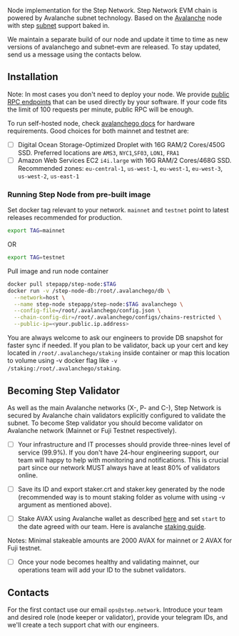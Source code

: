 
Node implementation for the Step Network. Step Network EVM chain is powered by Avalanche subnet technology.  Based on the [Avalanche](https://avax.network) node with step [subnet](https://docs.avax.network/subnets) support baked in.

We maintain a separate build of our node and update it time to time as new versions of avalanchego and subnet-evm are released. To stay updated, send us a message using the contacts below.

## Installation

Note: In most cases you don't need to deploy your node. We provide [public RPC endpoints](https://docs.step.network/step-network/networks) that can be used directly by your software. If your code fits the limit of 100 requests per minute, public RPC will be enough.

To run self-hosted node, check [avalanchego docs](https://github.com/ava-labs/avalanchego#installation) for hardware requirements. Good choices for both mainnet and testnet are:

- [ ] Digital Ocean Storage-Optimized Droplet with 16G RAM/2 Cores/450G SSD. Preferred locations are `AMS3`, `NYC1`,`SF03`, `LON1`, `FRA1`
- [ ] Amazon Web Services EC2 `i4i.large` with 16G RAM/2 Cores/468G SSD. Recommended zones: `eu-central-1`, `us-west-1`, `eu-west-1`, `eu-west-3`, `us-west-2`, `us-east-1`

### Running Step Node from pre-built image

Set docker tag relevant to your network. `mainnet` and `testnet` point to latest releases recommended for production.

```sh
export TAG=mainnet
```

OR

```sh
export TAG=testnet
```

Pull image and run node container

```sh
docker pull stepapp/step-node:$TAG
docker run -v /step-node-db:/root/.avalanchego/db \
  --network=host \
  --name step-node stepapp/step-node:$TAG avalanchego \
  --config-file=/root/.avalanchego/config.json \
  --chain-config-dir=/root/.avalanchego/configs/chains-restricted \
  --public-ip=<your.public.ip.address>
```

You are always welcome to ask our engineers to provide DB snapshot for faster sync if needed. If you plan to be validator, back up your cert and key located in `/root/.avalanchego/staking` inside container or map this location to volume using -v docker flag like `-v /staking:/root/.avalanchego/staking`.

## Becoming Step Validator

As well as the main Avalanche networks (X-, P- and C-), Step Network is secured by Avalanche chain validators explicitly configured to validate the subnet. To become Step validator you should become validator on Avalanche network (Mainnet or Fuji Testnet respectively).

- [ ] Your infrastructure and IT processes should provide three-nines level of service (99.9%). If you don't have 24-hour engineering support, our team will happy to help with monitoring and notifications. This is crucial part since our network MUST always have at least 80% of validators online.

- [ ] Save its ID and export staker.crt and staker.key generated by the node (recommended way is to mount staking folder as volume with using -v argument as mentioned above).

- [ ] Stake AVAX using Avalanche wallet as described [here](https://docs.avax.network/nodes/validate/add-a-validator#add-as-a-validator) and set `start` to the date agreed with our team. Here is avalanche [staking guide](https://docs.avax.network/nodes/validate/add-a-validator#fuji-workflow).

Notes: Minimal stakeable amounts are 2000 AVAX for mainnet or 2 AVAX for Fuji testnet. 

- [ ] Once your node becomes healthy and validating mainnet, our operations team will add your ID to the subnet validators.

## Contacts

For the first contact use our email `ops@step.network`. Introduce your team and desired role (node keeper or validator), provide your telegram IDs, and we'll create a tech support chat with our engineers.

